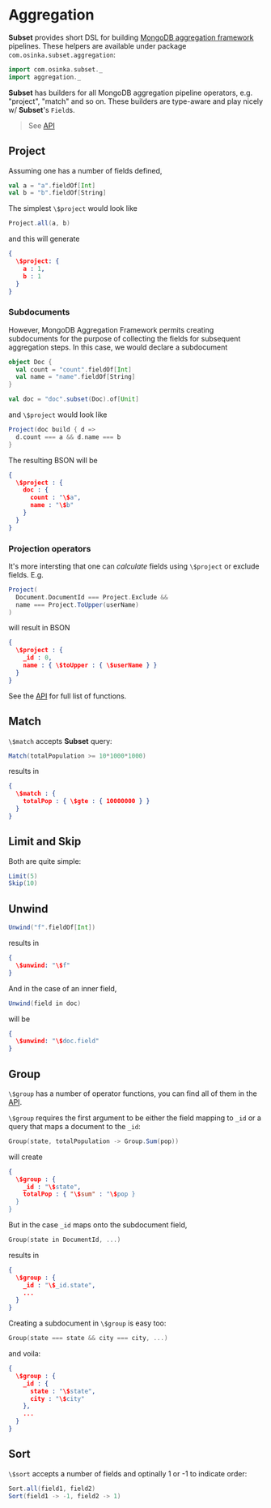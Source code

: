 # Aggregation

__Subset__ provides short DSL for building
  [MongoDB aggregation framework](http://docs.mongodb.org/manual/reference/aggregation/)
  pipelines. These helpers are available under package
  `com.osinka.subset.aggregation`:
  
```scala
import com.osinka.subset._
import aggregation._
```

__Subset__ has builders for all MongoDB aggregation pipeline operators,
e.g. "project", "match" and so on. These builders are type-aware and
play nicely w/ **Subset**'s `Field`s.

> See [API]($apiUrl$#com.osinka.subset.aggregation)

## Project

Assuming one has a number of fields defined,

```scala
val a = "a".fieldOf[Int]
val b = "b".fieldOf[String]
```

The simplest `\$project` would look like

```scala
Project.all(a, b)
```

and this will generate

```json
{
  \$project: {
    a : 1,
    b : 1
  }
}
```

### Subdocuments

However, MongoDB Aggregation Framework permits creating subdocuments
for the purpose of collecting the fields for subsequent aggregation
steps. In this case, we would declare a subdocument

```scala
object Doc {
  val count = "count".fieldOf[Int]
  val name = "name".fieldOf[String]
}

val doc = "doc".subset(Doc).of[Unit]
```

and `\$project` would look like

```scala
Project(doc build { d =>
  d.count === a && d.name === b
}
```

The resulting BSON will be

```json
{
  \$project : {
    doc : {
      count : "\$a",
      name : "\$b"
    }
  }
}
```

### Projection operators

It's more intersting that one can *calculate* fields using
`\$project` or exclude fields. E.g.

```scala
Project(
  Document.DocumentId === Project.Exclude &&
  name === Project.ToUpper(userName)
)
```

will result in BSON

```json
{
  \$project : {
    _id : 0,
    name : { \$toUpper : { \$userName } }
  }
}
```

See the [API]($apiUrl$#com.osinka.subset.aggregation) for full list of
functions.

## Match

`\$match` accepts __Subset__ query:

```scala
Match(totalPopulation >= 10*1000*1000)
```

results in

```json
{
  \$match : {
    totalPop : { \$gte : { 10000000 } }
  }
}
```

## Limit and Skip

Both are quite simple:

```scala
Limit(5)
Skip(10)
```

## Unwind

```scala
Unwind("f".fieldOf[Int])
```

results in

```json
{
  \$unwind: "\$f"
}
```

And in the case of an inner field,

```scala
Unwind(field in doc)
```

will be

```json
{
  \$unwind: "\$doc.field"
}
```

## Group

`\$group` has a number of operator functions, you can find all of them
in the [API]($apiUrl$#com.osinka.subset.aggregation).

`\$group` requires the first argument to be either the field mapping
to `_id` or a query that maps a document to the `_id`:

```scala
Group(state, totalPopulation -> Group.Sum(pop))
```

will create

```json
{
  \$group : {
    _id : "\$state",
    totalPop : { "\$sum" : "\$pop }
  }
}
```

But in the case `_id` maps onto the subdocument field,

```scala
Group(state in DocumentId, ...)
```

results in

```json
{
  \$group : {
    _id : "\$_id.state",
    ...
  }
}
```

Creating a subdocument in `\$group` is easy too:

```scala
Group(state === state && city === city, ...)
```

and voila:

```json
{
  \$group : {
    _id : {
      state : "\$state",
      city : "\$city"
    },
    ...
  }
}
```

## Sort

`\$sort` accepts a number of fields and optinally 1 or -1 to indicate
order:

```scala
Sort.all(field1, field2)
Sort(field1 -> -1, field2 -> 1)
```
